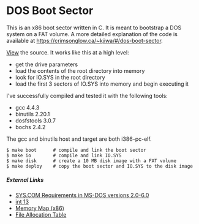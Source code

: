 # DOS Boot Sector

This is an x86 boot sector written in C. It is meant to bootstrap a DOS system on a FAT volume. A more detailed explanation of the code is available at https://crimsonglow.ca/~kjiwa/#/dos-boot-sector.

[View](boot.c) the source. It works like this at a high level:

* get the drive parameters
* load the contents of the root directory into memory
* look for IO.SYS in the root directory
* load the first 3 sectors of IO.SYS into memory and begin executing it

I've successfully compiled and tested it with the following tools:

* gcc 4.4.3
* binutils 2.20.1
* dosfstools 3.0.7
* bochs 2.4.2

The gcc and binutils host and target are both i386-pc-elf.

```shell
$ make boot      # compile and link the boot sector
$ make io        # compile and link IO.SYS
$ make disk      # create a 10 MB disk image with a FAT volume
$ make deploy    # copy the boot sector and IO.SYS to the disk image
```

##### External Links #####

* [SYS.COM Requirements in MS-DOS versions 2.0-6.0](http://support.microsoft.com/en-us/kb/66530/en-us)
* [int 13](http://www.ctyme.com/intr/int-13.htm)
* [Memory Map (x86)](http://wiki.osdev.org/Memory_Map_%28x86%29)
* [File Allocation Table](http://en.wikipedia.org/wiki/File_Allocation_Table)
